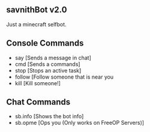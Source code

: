 ## savnithBot v2.0 ##

Just a minecraft selfbot.

## Console Commands ##
- say [Sends a message in chat]
- cmd [Sends a commands]
- stop [Stops an active task]
- follow [Follow someone that is near you
- kill [Kill someone!]

## Chat Commands ##
- sb.info [Shows the bot info]
- sb.opme [Ops you (Only works on FreeOP Servers)]